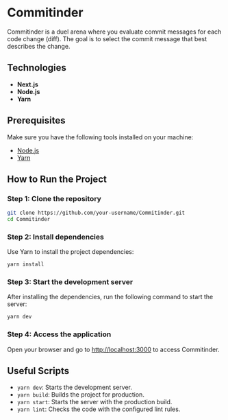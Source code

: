 
# Commitinder

Commitinder is a duel arena where you evaluate commit messages for each code change (diff). The goal is to select the commit message that best describes the change.

## Technologies
- **Next.js**
- **Node.js**
- **Yarn**

## Prerequisites
Make sure you have the following tools installed on your machine:
- [Node.js](https://nodejs.org/)
- [Yarn](https://yarnpkg.com/)

## How to Run the Project

### Step 1: Clone the repository
```bash
git clone https://github.com/your-username/Commitinder.git
cd Commitinder
```

### Step 2: Install dependencies
Use Yarn to install the project dependencies:
```bash
yarn install
```

### Step 3: Start the development server
After installing the dependencies, run the following command to start the server:
```bash
yarn dev
```

### Step 4: Access the application
Open your browser and go to [http://localhost:3000](http://localhost:3000) to access Commitinder.

## Useful Scripts
- `yarn dev`: Starts the development server.
- `yarn build`: Builds the project for production.
- `yarn start`: Starts the server with the production build.
- `yarn lint`: Checks the code with the configured lint rules.